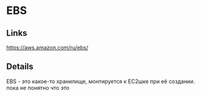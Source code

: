 # EBS

## Links
https://aws.amazon.com/ru/ebs/

## Details
EBS - это какое-то хранилище, монтируется к EC2шке при её создании.
пока не понятно что это
